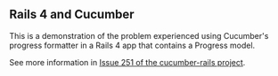 ## Rails 4 and Cucumber

This is a demonstration of the problem experienced using Cucumber's progress formatter in a Rails 4 app that contains a Progress model.

See more information in [Issue 251 of the cucumber-rails project](https://github.com/cucumber/cucumber-rails/issues/251).
